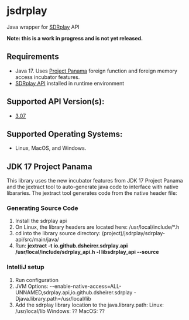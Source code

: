 # jsdrplay
Java wrapper for [SDRplay](https://www.sdrplay.com/) API

**Note: this is a work in progress and is not yet released.**

## Requirements
* Java 17.  Uses [Project Panama](https://openjdk.java.net/projects/panama/) foreign function and foreign memory access incubator features.
* [SDRplay API](https://www.sdrplay.com/start-here/) installed in runtime environment

## Supported API Version(s): 
* [3.07](https://www.sdrplay.com/docs/SDRplay_API_Specification_v3.07.pdf)

## Supported Operating Systems:
* Linux, MacOS, and Windows.

## JDK 17 Project Panama

This library uses the new incubator features from JDK 17 Project Panama and the jextract tool to auto-generate java code to interface with native libararies.  The 
jextract tool generates code from the native header file:

### Generating Source Code
1. Install the sdrplay api
2. On Linux, the library headers are located here: /usr/local/include/*.h
3. cd into the library source directory: (project)/jsdrplay/sdrplay-api/src/main/java/
4. Run: **jextract -t io.github.dsheirer.sdrplay.api /usr/local/include/sdrplay_api.h -l libsdrplay_api --source**

### IntelliJ setup
1. Run configuration
2. JVM Options: --enable-native-access=ALL-UNNAMED,sdrplay.api,io.github.dsheirer.sdrplay -Djava.library.path=/usr/local/lib
3. Add the sdrplay library location to the java.library.path:
   Linux: /usr/local/lib
   Windows: ??
   MacOS: ??

